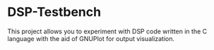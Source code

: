 # DSP-Testbench
This project allows you to experiment with DSP code written in the C language with the aid of GNUPlot for output visualization.
